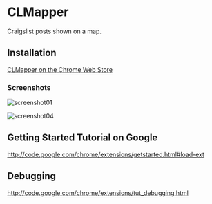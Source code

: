 CLMapper
========

Craigslist posts shown on a map.


## Installation

[CLMapper on the Chrome Web Store](https://chrome.google.com/webstore/detail/omonmigaleaafgpkgoammpclbcdepjpi)

### Screenshots

![screenshot01](https://github.com/alanhamlett/CLMapper/raw/master/images/ScreenShot01-1680x996.png)

![screenshot04](https://github.com/alanhamlett/CLMapper/raw/master/images/ScreenShot04-1680x996.png)

## Getting Started Tutorial on Google

http://code.google.com/chrome/extensions/getstarted.html#load-ext

## Debugging

http://code.google.com/chrome/extensions/tut_debugging.html

